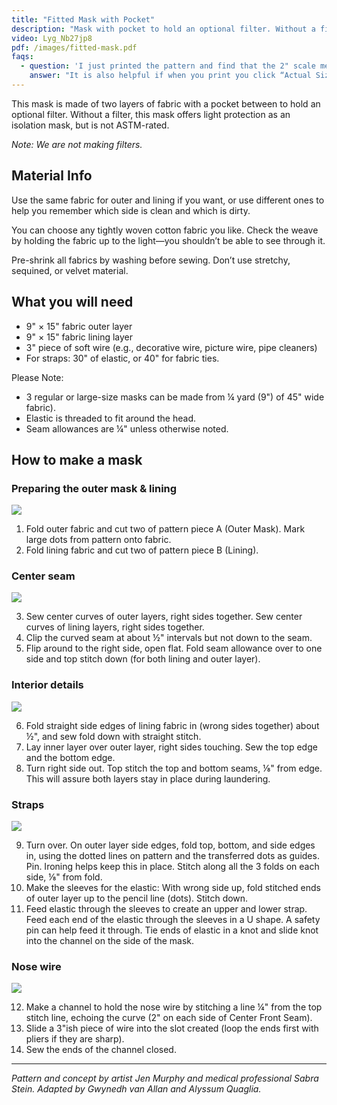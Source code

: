 ```yaml
---
title: "Fitted Mask with Pocket"
description: "Mask with pocket to hold an optional filter. Without a filter, this mask offers light protection as an isolation mask, but is not ASTM-rated."
video: Lyg_Nb27jp8
pdf: /images/fitted-mask.pdf
faqs:
  - question: 'I just printed the pattern and find that the 2" scale measures 1 ⅞" for me. Is that close enough or do I need to enlarge the pieces slightly?'
    answer: "It is also helpful if when you print you click “Actual Size” instead of “scale to fit” But if that doesn’t work you can change the scale percentage in your printer options when you go to print."
---
```


This mask is made of two layers of fabric with a pocket between to hold an optional filter. Without a filter, this mask offers light protection as an isolation mask, but is not ASTM-rated.

*Note: We are not making filters.*

## Material Info

Use the same fabric for outer and lining if you want, or use different ones to help you remember which side is clean and
which is dirty.

You can choose any tightly woven cotton fabric you like. Check the weave by holding the fabric up to the light—you shouldn’t
be able to see through it.

Pre-shrink all fabrics by washing before sewing. Don’t use stretchy, sequined, or velvet material.

## What you will need

* 9" × 15" fabric outer layer
* 9" × 15" fabric lining layer
* 3" piece of soft wire (e.g., decorative wire, picture wire, pipe cleaners)
* For straps: 30" of elastic, or 40" for fabric ties.

Please Note:

* 3 regular or large-size masks can be made from ¼ yard (9") of 45" wide fabric).
* Elastic is threaded to fit around the head.
* Seam allowances are ¼" unless otherwise noted.

## How to make a mask

### Preparing the outer mask & lining

![](/images/fitted-mask-1.png)

1. Fold outer fabric and cut two of pattern piece A (Outer Mask). Mark large dots from pattern onto fabric.
2. Fold lining fabric and cut two of pattern piece B (Lining).

### Center seam

![](/images/fitted-mask-2.png)

3. Sew center curves of outer layers, right sides together. Sew center curves of lining layers, right sides together. 
4.  Clip the curved seam at about ½" intervals but not down to the seam.
5.  Flip around to the right side, open flat. Fold seam allowance over to one side and top stitch down (for both lining and outer layer).

### Interior details

![](/images/fitted-mask-3.png)

6. Fold straight side edges of lining fabric in (wrong sides together) about ½", and sew fold down with straight stitch.
7. Lay inner layer over outer layer, right sides touching. Sew the top edge and the bottom edge.
8. Turn right side out. Top stitch the top and bottom seams, ⅛" from edge. This will assure both layers stay in place during laundering.

### Straps

![](/images/fitted-mask-4.png)

9. Turn over. On outer layer side edges, fold top, bottom, and side edges in, using the dotted lines on pattern and the transferred dots as guides. Pin. Ironing helps keep this in place. Stitch along all the 3 folds on each side, ⅛" from fold.
10. Make the sleeves for the elastic: With wrong side up, fold stitched ends of outer layer up to the pencil line (dots). Stitch down.
11. Feed elastic through the sleeves to create an upper and lower strap. Feed each end of the elastic through the sleeves in a
U shape. A safety pin can help feed it through. Tie ends of elastic in a knot and slide knot into the channel on the side of the mask.

### Nose wire

![](/images/fitted-mask-5.png)

12. Make a channel to hold the nose wire by stitching a line ¼" from the top stitch line, echoing the curve (2" on each side of Center Front Seam).
13. Slide a 3"ish piece of wire into the slot created (loop the ends first with pliers if they are sharp).
14. Sew the ends of the channel closed.

----

*Pattern and concept by artist Jen Murphy and medical professional Sabra Stein. Adapted by Gwynedh van Allan and Alyssum Quaglia.*
